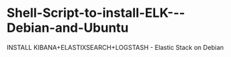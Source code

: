 # Shell-Script-to-install-ELK---Debian-and-Ubuntu
INSTALL KIBANA+ELASTIXSEARCH+LOGSTASH - Elastic Stack on Debian
